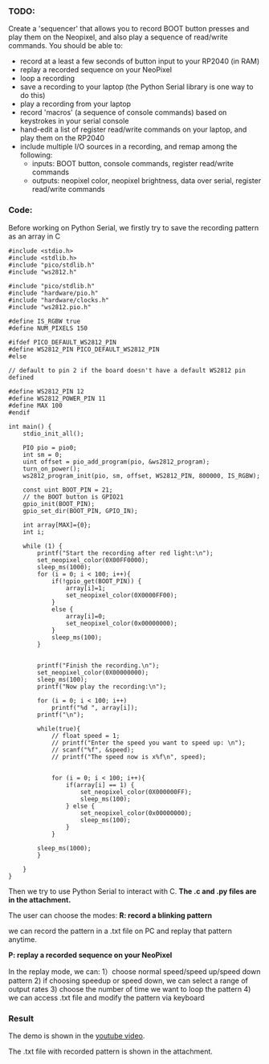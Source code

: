 ### TODO:

Create a 'sequencer' that allows you to record BOOT button presses and play them on the Neopixel, and also play a sequence of read/write commands. You should be able to:
- record at a least a few seconds of button input to your RP2040 (in RAM)
- replay a recorded sequence on your NeoPixel
- loop a recording
- save a recording to your laptop (the Python Serial library is one way to do this)
- play a recording from your laptop
- record 'macros' (a sequence of console commands) based on keystrokes in your serial console
- hand-edit a list of register read/write commands on your laptop, and play them on the RP2040
- include multiple I/O sources in a recording, and remap among the following:
    - inputs: BOOT button, console commands, register read/write commands
    - outputs: neopixel color, neopixel brightness, data over serial, register read/write commands
    
### Code:

Before working on Python Serial, we firstly try to save the recording pattern as an array in C

```
#include <stdio.h>
#include <stdlib.h>
#include "pico/stdlib.h"
#include "ws2812.h"

#include "pico/stdlib.h"
#include "hardware/pio.h"
#include "hardware/clocks.h"
#include "ws2812.pio.h"

#define IS_RGBW true
#define NUM_PIXELS 150

#ifdef PICO_DEFAULT_WS2812_PIN
#define WS2812_PIN PICO_DEFAULT_WS2812_PIN
#else

// default to pin 2 if the board doesn't have a default WS2812 pin defined

#define WS2812_PIN 12
#define WS2812_POWER_PIN 11
#define MAX 100
#endif

int main() {
    stdio_init_all();

    PIO pio = pio0;
    int sm = 0;
    uint offset = pio_add_program(pio, &ws2812_program);
    turn_on_power();
    ws2812_program_init(pio, sm, offset, WS2812_PIN, 800000, IS_RGBW);

    const uint BOOT_PIN = 21;
    // the BOOT button is GPIO21
    gpio_init(BOOT_PIN);
    gpio_set_dir(BOOT_PIN, GPIO_IN);

    int array[MAX]={0};
    int i;

    while (1) {
        printf("Start the recording after red light:\n");
        set_neopixel_color(0X00FF0000);
        sleep_ms(1000);
        for (i = 0; i < 100; i++){
            if(!gpio_get(BOOT_PIN)) {
                array[i]=1;
                set_neopixel_color(0X0000FF00);
            } 
            else {
                array[i]=0;
                set_neopixel_color(0x00000000);
            }
            sleep_ms(100);
        }
        
                
        printf("Finish the recording.\n");
        set_neopixel_color(0X00000000);
        sleep_ms(100);
        printf("Now play the recording:\n");

        for (i = 0; i < 100; i++)
            printf("%d ", array[i]);
        printf("\n");
        
        while(true){
            // float speed = 1;
            // printf("Enter the speed you want to speed up: \n");
            // scanf("%f", &speed);
            // printf("The speed now is x%f\n", speed);

        
            for (i = 0; i < 100; i++){
                if(array[i] == 1) {
                    set_neopixel_color(0X000000FF);
                    sleep_ms(100);
                } else {
                    set_neopixel_color(0x00000000);
                    sleep_ms(100);
                }
            }
            
        sleep_ms(1000);
        }
   
    }
}
```

Then we try to use Python Serial to interact with C. **The .c and .py files are in the attachment.**

The user can choose the modes:
**R: record a blinking pattern**

we can record the pattern in a .txt file on PC and replay that pattern anytime.

**P: replay a recorded sequence on your NeoPixel**

In the replay mode, we can:
1）choose normal speed/speed up/speed down pattern
2) if choosing speedup or speed down, we can select a range of output rates
3) choose the number of time we want to loop the pattern
4) we can access .txt file and modify the pattern via keyboard

### Result

The demo is shown in the [youtube video](https://youtu.be/-8h8KXTmqto).

The .txt file with recorded pattern is shown in the attachment.


